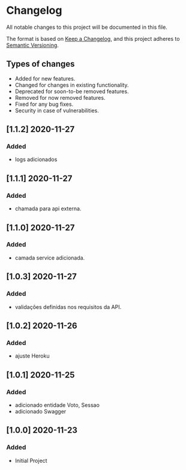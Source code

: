 # Changelog

All notable changes to this project will be documented in this file.

The format is based on [Keep a Changelog](https://keepachangelog.com/en/1.0.0/),
and this project adheres to [Semantic Versioning](https://semver.org/spec/v2.0.0.html).


## Types of changes

- Added for new features.
- Changed for changes in existing functionality.
- Deprecated for soon-to-be removed features.
- Removed for now removed features.
- Fixed for any bug fixes.
- Security in case of vulnerabilities.

## [1.1.2] 2020-11-27

### Added

- logs adicionados

## [1.1.1] 2020-11-27

### Added

- chamada para api externa.

## [1.1.0] 2020-11-27

### Added

- camada service adicionada.

## [1.0.3] 2020-11-27

### Added

- validações definidas nos requisitos da API.

## [1.0.2] 2020-11-26

### Added

- ajuste Heroku

## [1.0.1] 2020-11-25

### Added

- adicionado entidade Voto, Sessao
- adicionado Swagger
          

## [1.0.0] 2020-11-23

### Added
- Initial Project